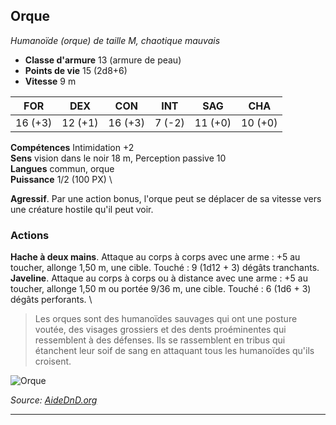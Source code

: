 ## Orque

_Humanoïde (orque) de taille M, chaotique mauvais_

- **Classe d'armure** 13 (armure de peau)
- **Points de vie** 15 (2d8+6)
- **Vitesse** 9 m

| **FOR** | **DEX** | **CON**     | **INT** | **SAG** | **CHA** |
|---------|---------|-------------|---------|---------|---------|
| 16 (+3) | 12 (+1) | 16 (+3)     | 7 (-2)  | 11 (+0) | 10 (+0) |

**Compétences** Intimidation +2 \
**Sens** vision dans le noir 18 m, Perception passive 10 \
**Langues** commun, orque \
**Puissance** 1/2 (100 PX) \

**Agressif**. Par une action bonus, l'orque peut se déplacer de sa vitesse vers une créature hostile qu'il peut voir.

### Actions

**Hache à deux mains**. Attaque au corps à corps avec une arme : +5 au toucher, allonge 1,50 m, une cible. Touché : 9 (1d12 + 3) dégâts tranchants. \
**Javeline**. Attaque au corps à corps ou à distance avec une arme : +5 au toucher, allonge 1,50 m ou portée 9/36 m, une cible. Touché : 6 (1d6 + 3) dégâts perforants. \

> Les orques sont des humanoïdes sauvages qui ont une posture voutée, des visages grossiers et des dents proéminentes qui ressemblent à des défenses. Ils se rassemblent en tribus qui étanchent leur soif de sang en attaquant tous les humanoïdes qu'ils croisent.

![Orque](images/orc.jpg)

_Source: [AideDnD.org](https://www.aidedd.org)_

--------------------------------------------------------------------------------